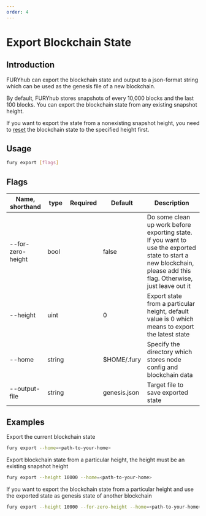 ```yaml
---
order: 4
---
```


# Export Blockchain State

## Introduction

FURYhub can export the blockchain state and output to a json-format string which can be used as the genesis file of a new blockchain.

By default, FURYhub stores snapshots of every 10,000 blocks and the last 100 blocks. You can export the blockchain state from any existing snapshot height.

If you want to export the state from a nonexisting snapshot height, you need to [reset](local-testnet.md#fury-reset) the blockchain state to the specified height first.

## Usage

```bash
fury export [flags]
```

## Flags

| Name, shorthand   | type   | Required | Default      | Description                                                                                                                                                       |
| ----------------- | ------ | -------- | ------------ | ----------------------------------------------------------------------------------------------------------------------------------------------------------------- |
| --for-zero-height | bool   |          | false        | Do some clean up work before exporting state. If you want to use the exported state to start a new blockchain, please add this flag. Otherwise, just leave out it |
| --height          | uint   |          | 0            | Export state from a particular height, default value is 0 which means to export the latest state                                                                  |
| --home            | string |          | $HOME/.fury  | Specify the directory which stores node config and blockchain data                                                                                                |
| --output-file     | string |          | genesis.json | Target file to save exported state                                                                                                                                |

## Examples

Export the current blockchain state

```bash
fury export --home=<path-to-your-home>
```

Export blockchain state from a particular height, the height must be an existing snapshot height

```bash
fury export --height 10000 --home=<path-to-your-home>
```

If you want to export the blockchain state from a particular height and use the exported state as genesis state of another blockchain

```bash
fury export --height 10000 --for-zero-height --home=<path-to-your-home>
```
